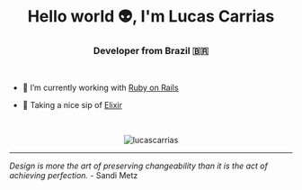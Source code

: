 <h1 align="center">Hello world 👽, I'm Lucas Carrias</h1>
<h3 align="center">Developer from Brazil 🇧🇷</h3>

<br>

<p>

- 💼 I’m currently working with [Ruby on Rails](https://rubyonrails.org/)

- 🧪 Taking a nice sip of [Elixir](https://elixir-lang.org/)
  
</p>

<br>

<p align="center"><img  src="https://github-readme-stats.vercel.app/api/top-langs?username=lucascarrias&show_icons=true&locale=en&layout=compact&theme=dark&langs_count=6&hide=html,scss,css" alt="lucascarrias" /></p>

---

*Design is more the art of preserving changeability than it is the act of achieving perfection.* - Sandi Metz

